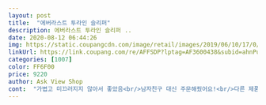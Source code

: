 ```yaml
---
layout: post 
title:  "에버라스트 투라인 슬리퍼" 
description: 에버라스트 투라인 슬리퍼 ..
date: 2020-08-12 06:44:26 
img: https://static.coupangcdn.com/image/retail/images/2019/06/10/17/0/e3f25820-07a8-445f-b73f-20dda0a4ebe5.jpg 
linkUrl: https://link.coupang.com/re/AFFSDP?lptag=AF3600438&subid=ahnPublicAsk&pageKey=226314386&itemId=717023395&vendorItemId=4899666102&traceid=V0-113-a9383b8e69437c4b 
categories: [1007] 
color: FF6F00 
price: 9220 
author: Ask View Shop 
cont:  "가볍고 미끄러지지 않아서 좋았음<br/>남자친구 대신 주문해줬어요!<br/>다른 제품 고려하시는 게 좋을 것 같아요!<br/>발볼이 넓은 편이라 그런지<br/>사이즈는 정사이즈이나, 처음 신을때는 볼이 약간 타이트합니다.<br/><br/>사이즈는 정사이즈임<br/>샌들 겸으로 신고 다닐 수 있는<br/>슬리퍼가 필요하대서 골라준 건데<br/>시간 지나면서 맞춰졌다곤 하지만<br/>신다 보면 늘어나서 딱 맞아져요.<br/><br/>억센(?) 재질이라 발볼 넓으신 분들은<br/>잘신엏ㄴ음 버클 윗부분 한단계 풀어서 신었음<br/>제품 자체는 질이 괜찮습니다!!<br/>처음 12주는 발이 눌려 까진다고 하더라고요ㅠㅠ<br/>편하고, 좋아요<br/>한 사이즈 크게 사거나<br/>" 
---
```

